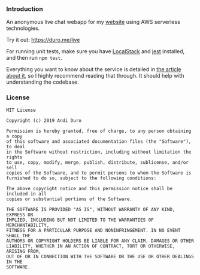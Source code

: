 ### Introduction

An anonymous live chat webapp for my [website](https://duro.me) using AWS serverless technologies.

Try it out: https://duro.me/live

For running unit tests, make sure you have [LocalStack](https://github.com/localstack/localstack) and [jest](https://jestjs.io/) installed, and then run `npm test`.

Everything you want to know about the service is detailed in [the article about it](https://duro.me/stories/web/technical/updated-live-chat), so I highly recommend reading that through. It should help with understanding the codebase.

### License

```
MIT License

Copyright (c) 2019 Andi Duro

Permission is hereby granted, free of charge, to any person obtaining a copy
of this software and associated documentation files (the "Software"), to deal
in the Software without restriction, including without limitation the rights
to use, copy, modify, merge, publish, distribute, sublicense, and/or sell
copies of the Software, and to permit persons to whom the Software is
furnished to do so, subject to the following conditions:

The above copyright notice and this permission notice shall be included in all
copies or substantial portions of the Software.

THE SOFTWARE IS PROVIDED "AS IS", WITHOUT WARRANTY OF ANY KIND, EXPRESS OR
IMPLIED, INCLUDING BUT NOT LIMITED TO THE WARRANTIES OF MERCHANTABILITY,
FITNESS FOR A PARTICULAR PURPOSE AND NONINFRINGEMENT. IN NO EVENT SHALL THE
AUTHORS OR COPYRIGHT HOLDERS BE LIABLE FOR ANY CLAIM, DAMAGES OR OTHER
LIABILITY, WHETHER IN AN ACTION OF CONTRACT, TORT OR OTHERWISE, ARISING FROM,
OUT OF OR IN CONNECTION WITH THE SOFTWARE OR THE USE OR OTHER DEALINGS IN THE
SOFTWARE.
```
